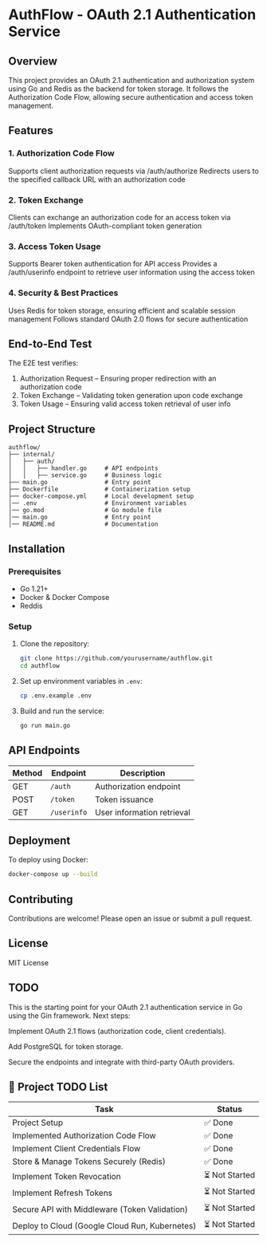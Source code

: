 # AuthFlow - OAuth 2.1 Authentication Service

## Overview
This project provides an OAuth 2.1 authentication and authorization system using Go and Redis as the backend for token storage. It follows the Authorization Code Flow, allowing secure authentication and access token management.

## Features
### 1. Authorization Code Flow
Supports client authorization requests via /auth/authorize
Redirects users to the specified callback URL with an authorization code

### 2. Token Exchange
Clients can exchange an authorization code for an access token via /auth/token
Implements OAuth-compliant token generation

### 3. Access Token Usage
Supports Bearer token authentication for API access
Provides a /auth/userinfo endpoint to retrieve user information using the access token

### 4. Security & Best Practices
Uses Redis for token storage, ensuring efficient and scalable session management
Follows standard OAuth 2.0 flows for secure authentication

## End-to-End Test
The E2E test verifies:
1. Authorization Request – Ensuring proper redirection with an authorization code
2. Token Exchange – Validating token generation upon code exchange
3. Token Usage – Ensuring valid access token retrieval of user info

## Project Structure
```
authflow/
├── internal/
│   ├── auth/
│   │   ├── handler.go     # API endpoints
│   │   ├── service.go     # Business logic
├── main.go                # Entry point
├── Dockerfile             # Containerization setup
├── docker-compose.yml     # Local development setup
│── .env                   # Environment variables
│── go.mod                 # Go module file
│── main.go                # Entry point
│── README.md              # Documentation
```

## Installation
### Prerequisites
- Go 1.21+
- Docker & Docker Compose
- Reddis

### Setup
1. Clone the repository:
   ```sh
   git clone https://github.com/yourusername/authflow.git
   cd authflow
   ```
2. Set up environment variables in `.env`:
   ```sh
   cp .env.example .env
   ```
3. Build and run the service:
   ```sh
   go run main.go
   ```

## API Endpoints
| Method | Endpoint     | Description |
|--------|-------------|-------------|
| GET    | `/auth`     | Authorization endpoint |
| POST   | `/token`    | Token issuance |
| GET    | `/userinfo` | User information retrieval |

## Deployment
To deploy using Docker:
```sh
docker-compose up --build
```

## Contributing
Contributions are welcome! Please open an issue or submit a pull request.

## License
MIT License

## TODO
This is the starting point for your OAuth 2.1 authentication service in Go using the Gin framework. Next steps:

Implement OAuth 2.1 flows (authorization code, client credentials).

Add PostgreSQL for token storage.

Secure the endpoints and integrate with third-party OAuth providers.

## 🚀 Project TODO List
| Task | Status     |
|--------|-------------|
| Project Setup    | ✅ Done     |
| Implemented Authorization Code Flow   | ✅ Done   |
| Implement Client Credentials Flow	| ✅ Done |
| Store & Manage Tokens Securely (Redis)	| ✅ Done  |
| Implement Token Revocation	| ⏳ Not Started |
| Implement Refresh Tokens	 | ⏳ Not Started |
| Secure API with Middleware (Token Validation)	| ⏳ Not Started |
| Deploy to Cloud (Google Cloud Run, Kubernetes)	|⏳ Not Started |